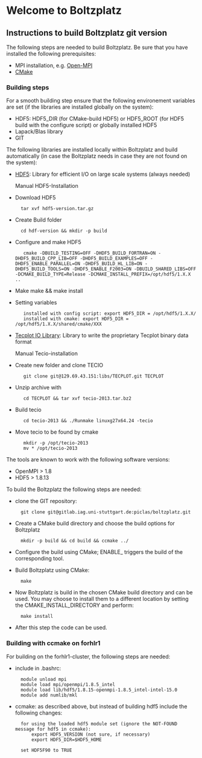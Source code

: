 # Welcome to Boltzplatz

## Instructions to build Boltzplatz git version

The following steps are needed to build Boltzplatz. Be sure that you have installed the following prerequisites:

* MPI installation, e.g. [Open-MPI][openmpi]
* [CMake][cmake]

### Building steps

For a smooth building step ensure that the following environement variables are set (if the libraries are installed globally on the system):

* HDF5: HDF5_DIR (for CMake-build HDF5) or HDF5_ROOT (for HDF5 build with the configure script) or globally installed HDF5
* Lapack/Blas library
* GIT

The following libraries are installed locally within Boltzplatz and build automatically (in case the Boltzplatz needs  in case they are not found on the system):

* [HDF5][hdf5]: Library for efficient I/O on large scale systems (always needed)

  Manual HDF5-Installation

*  Download HDF5

         tar xvf hdf5-version.tar.gz
*  Create Build folder

         cd hdf-version && mkdir -p build
* Configure and make HDF5

         cmake -DBUILD_TESTING=OFF -DHDF5_BUILD_FORTRAN=ON -DHDF5_BUILD_CPP_LIB=OFF -DHDF5_BUILD_EXAMPLES=OFF -DHDF5_ENABLE_PARALLEL=ON -DHDF5_BUILD_HL_LIB=ON -DHDF5_BUILD_TOOLS=ON -DHDF5_ENABLE_F2003=ON -DBUILD_SHARED_LIBS=OFF -DCMAKE_BUILD_TYPE=Release -DCMAKE_INSTALL_PREFIX=/opt/hdf5/1.X.X ..
* Make 
         make && make install

* Setting variables
         
         installed with config script: export HDF5_DIR = /opt/hdf5/1.X.X/
         installed with cmake: export HDF5_DIR = /opt/hdf5/1.X.X/shared/cmake/XXX

* [Tecplot IO Library][tecio]: Library to write the proprietary Tecplot binary data format

  Manual Tecio-installation
  
* Create new folder and clone  TECIO

         git clone git@129.69.43.151:libs/TECPLOT.git TECPLOT
         
* Unzip archive with

         cd TECPLOT && tar xvf tecio-2013.tar.bz2
        
* Build tecio

         cd tecio-2013 && ./Runmake linuxg27x64.24 -tecio 

* Move tecio to be found by cmake

         mkdir -p /opt/tecio-2013
         mv * /opt/tecio-2013
   

The tools are known to work with the following software versions:

* OpenMPI > 1.8
* HDF5 > 1.8.13


To build the Boltzplatz the following steps are needed:

* clone the GIT repository: 

		git clone git@gitlab.iag.uni-stuttgart.de:piclas/boltzplatz.git

* Create a CMake build directory and choose the build options for Boltzplatz

		mkdir -p build && cd build && ccmake ../

* Configure the build using CMake; ENABLE_ triggers the build of the corresponding tool.
* Build Boltzplatz using CMake:

		make

* Now Boltzplatz is build in the chosen CMake build directory and can be used. You may choose to install them to a different location by setting the CMAKE_INSTALL_DIRECTORY and perform:

		make install

* After this step the code can be used.
 
### Building with ccmake on forhlr1

For building on the forhlr1-cluster, the following steps are needed:

* include in .bashrc:
  
		module unload mpi
        module load mpi/openmpi/1.8.5_intel
        module load lib/hdf5/1.8.15-openmpi-1.8.5_intel-intel-15.0
        module add numlib/mkl

* ccmake: as described above, but instead of building hdf5 include the following changes:

        for using the loaded hdf5 module set (ignore the NOT-FOUND message for hdf5 in ccmake):
            export HDF5_VERSION (not sure, if necessary)
            export HDF5_DIR=$HDF5_HOME
        
        set HDF5F90 to TRUE

[openmpi]: https://www.open-mpi.org/
[paraview]: https://www.paraview.org
[cmake]: https://www.cmake.org
[hdf5]: https://www.hdfgroup.org/
[tecio]: http://www.tecplot.com/downloads/tecio-library/